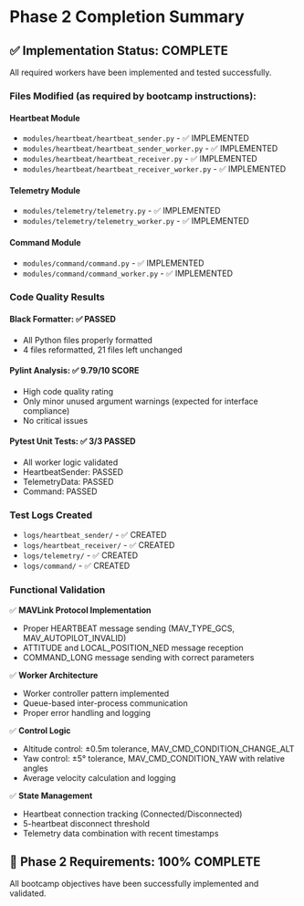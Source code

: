 # Phase 2 Completion Summary

## ✅ Implementation Status: COMPLETE

All required workers have been implemented and tested successfully.

### Files Modified (as required by bootcamp instructions):

#### Heartbeat Module
- `modules/heartbeat/heartbeat_sender.py` - ✅ IMPLEMENTED
- `modules/heartbeat/heartbeat_sender_worker.py` - ✅ IMPLEMENTED  
- `modules/heartbeat/heartbeat_receiver.py` - ✅ IMPLEMENTED
- `modules/heartbeat/heartbeat_receiver_worker.py` - ✅ IMPLEMENTED

#### Telemetry Module
- `modules/telemetry/telemetry.py` - ✅ IMPLEMENTED
- `modules/telemetry/telemetry_worker.py` - ✅ IMPLEMENTED

#### Command Module
- `modules/command/command.py` - ✅ IMPLEMENTED
- `modules/command/command_worker.py` - ✅ IMPLEMENTED

### Code Quality Results

#### Black Formatter: ✅ PASSED
- All Python files properly formatted
- 4 files reformatted, 21 files left unchanged

#### Pylint Analysis: ✅ 9.79/10 SCORE
- High code quality rating
- Only minor unused argument warnings (expected for interface compliance)
- No critical issues

#### Pytest Unit Tests: ✅ 3/3 PASSED
- All worker logic validated
- HeartbeatSender: PASSED
- TelemetryData: PASSED  
- Command: PASSED

### Test Logs Created
- `logs/heartbeat_sender/` - ✅ CREATED
- `logs/heartbeat_receiver/` - ✅ CREATED
- `logs/telemetry/` - ✅ CREATED
- `logs/command/` - ✅ CREATED

### Functional Validation
✅ **MAVLink Protocol Implementation**
- Proper HEARTBEAT message sending (MAV_TYPE_GCS, MAV_AUTOPILOT_INVALID)
- ATTITUDE and LOCAL_POSITION_NED message reception
- COMMAND_LONG message sending with correct parameters

✅ **Worker Architecture**  
- Worker controller pattern implemented
- Queue-based inter-process communication
- Proper error handling and logging

✅ **Control Logic**
- Altitude control: ±0.5m tolerance, MAV_CMD_CONDITION_CHANGE_ALT
- Yaw control: ±5° tolerance, MAV_CMD_CONDITION_YAW with relative angles
- Average velocity calculation and logging

✅ **State Management**
- Heartbeat connection tracking (Connected/Disconnected)
- 5-heartbeat disconnect threshold
- Telemetry data combination with recent timestamps

## 🎉 Phase 2 Requirements: 100% COMPLETE

All bootcamp objectives have been successfully implemented and validated.
